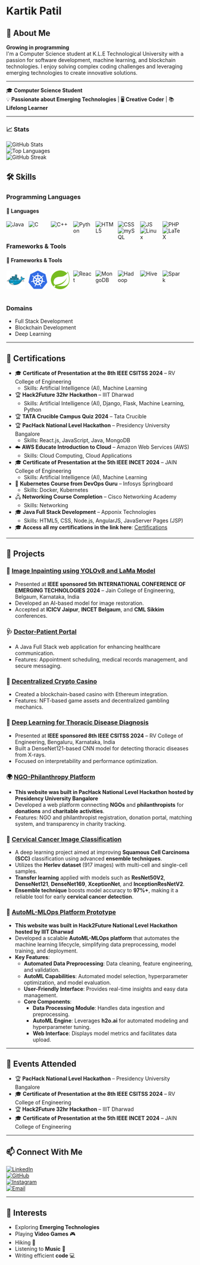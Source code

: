 # Kartik Patil

## 🚀 **About Me**  

**Growing in programming**  
I'm a Computer Science student at K.L.E Technological University with a passion for software development, machine learning, and blockchain technologies. I enjoy solving complex coding challenges and leveraging emerging technologies to create innovative solutions.

---

🎓 **Computer Science Student**  
💡 **Passionate about Emerging Technologies** | 🖥️ **Creative Coder** | 📚 **Lifelong Learner**

---

### :chart_with_upwards_trend: **Stats**  

![GitHub Stats](https://github-readme-stats.vercel.app/api?username=Kartik-Patil&show_icons=true&theme=radical)
<br>
![Top Languages](https://github-readme-stats.vercel.app/api/top-langs/?username=Kartik-Patil&layout=compact&theme=radical)
<br>
![GitHub Streak](https://github-readme-streak-stats.herokuapp.com/?user=Kartik-Patil&theme=radical)





## 🛠️ **Skills**  

### Programming Languages  
#### :paperclip: Languages  

<img align="left" alt="Java" width="50px" style="padding-right:10px;" src="https://cdn.jsdelivr.net/gh/devicons/devicon/icons/java/java-original-wordmark.svg"/> 
<img align="left" alt="C" width="50px" style="padding-right:10px;" src="https://cdn.jsdelivr.net/gh/devicons/devicon/icons/c/c-original.svg"/>
<img align="left" alt="C++" width="50px" style="padding-right:10px;" src="https://cdn.jsdelivr.net/gh/devicons/devicon/icons/cplusplus/cplusplus-original.svg"/>
<img align="left" alt="Python" width="50px" style="padding-right:10px;" src="https://cdn.jsdelivr.net/gh/devicons/devicon/icons/python/python-original-wordmark.svg"/>
<img align="left" alt="HTML5" width="50px" style="padding-right:10px;" src="https://cdn.jsdelivr.net/gh/devicons/devicon/icons/html5/html5-plain-wordmark.svg"/>
<img align="left" alt="CSS" width="50px" style="padding-right:10px;" src="https://cdn.jsdelivr.net/gh/devicons/devicon/icons/css3/css3-plain-wordmark.svg"/>
<img align="left" alt="JS" width="50px" style="padding-right:10px;" src="https://cdn.jsdelivr.net/gh/devicons/devicon/icons/javascript/javascript-plain.svg"/>
<img align="left" alt="PHP" width="50px" style="padding-right:10px;" src="https://cdn.jsdelivr.net/gh/devicons/devicon/icons/php/php-original.svg"/>
<img align="left" alt="mySQL" width="50px" style="padding-right:10px;" src="https://cdn.jsdelivr.net/gh/devicons/devicon/icons/mysql/mysql-original-wordmark.svg"/>
<img align="left" alt="Linux" width="50px" style="padding-right:10px;" src="https://cdn.jsdelivr.net/gh/devicons/devicon/icons/linux/linux-original.svg"/>
<img align="left" alt="LaTeX" width="50px" style="padding-right:10px;" src="https://democracyobserver.org/images/latex-logo.png"/>
<br>
<br>

### Frameworks & Tools  
#### :paperclip: Frameworks & Tools  

<img align="left" alt="Docker" width="50px" style="padding-right:10px;" src="https://raw.githubusercontent.com/devicons/devicon/master/icons/docker/docker-original.svg"/>
<img align="left" alt="Kubernetes" width="50px" style="padding-right:10px;" src="https://raw.githubusercontent.com/devicons/devicon/master/icons/kubernetes/kubernetes-plain.svg"/>
<img align="left" alt="Spring Boot" width="50px" style="padding-right:10px;" src="https://raw.githubusercontent.com/devicons/devicon/master/icons/spring/spring-original.svg"/>
<img align="left" alt="React" width="50px" style="padding-right:10px;" src="https://cdn.jsdelivr.net/gh/devicons/devicon/icons/react/react-original-wordmark.svg"/>  
<img align="left" alt="MongoDB" width="50px" style="padding-right:10px;" src="https://cdn.jsdelivr.net/gh/devicons/devicon/icons/mongodb/mongodb-original-wordmark.svg"/>  
<img align="left" alt="Hadoop" width="50px" style="padding-right:10px;" src="https://www.vectorlogo.zone/logos/apache_hadoop/apache_hadoop-icon.svg"/>  
<img align="left" alt="Hive" width="50px" style="padding-right:10px;" src="https://www.vectorlogo.zone/logos/apache_hive/apache_hive-icon.svg"/>  
<img align="left" alt="Spark" width="50px" style="padding-right:10px;" src="https://www.vectorlogo.zone/logos/apache_spark/apache_spark-icon.svg"/>

<br>
<br>

<br>
<br>


### Domains  
- Full Stack Development  
- Blockchain Development  
- Deep Learning

---

## 🌟 **Certifications**  
- 🎓 **Certificate of Presentation at the 8th IEEE CSITSS 2024** – RV College of Engineering  
  - Skills: Artificial Intelligence (AI), Machine Learning  
- 🏆 **Hack2Future 32hr Hackathon** – IIIT Dharwad  
  - Skills: Artificial Intelligence (AI), Django, Flask, Machine Learning, Python  
- 🏆 **TATA Crucible Campus Quiz 2024** – Tata Crucible  
- 🏆 **PacHack National Level Hackathon** – Presidency University Bangalore  
  - Skills: React.js, JavaScript, Java, MongoDB  
- ☁️ **AWS Educate Introduction to Cloud** – Amazon Web Services (AWS)  
  - Skills: Cloud Computing, Cloud Applications  
- 🎓 **Certificate of Presentation at the 5th IEEE INCET 2024** – JAIN College of Engineering  
  - Skills: Artificial Intelligence (AI), Machine Learning  
- 🐳 **Kubernetes Course from DevOps Guru** – Infosys Springboard  
  - Skills: Docker, Kubernetes  
- 🖧 **Networking Course Completion** – Cisco Networking Academy  
  - Skills: Networking  
- 🎓 **Java Full Stack Development** – Apponix Technologies  
  - Skills: HTML5, CSS, Node.js, AngularJS, JavaServer Pages (JSP)  
- 🎓 **Access all my certifications in the link here**: [Certifications](https://drive.google.com/drive/folders/1JO9arKcYY4z_RY48WH5_Tr7FRd6EIU8M?usp=drive_link)

---

## 📂 **Projects**  

### 🎨 [Image Inpainting using YOLOv8 and LaMa Model](https://ieeexplore.ieee.org/document/10593536/)  
- Presented at **IEEE sponsored 5th INTERNATIONAL CONFERENCE OF EMERGING TECHNOLOGIES 2024** – Jain College of Engineering, Belgaum, Karnataka, India  
- Developed an AI-based model for image restoration.  
- Accepted at **ICICV Jaipur**, **INCET Belgaum**, and **CML Sikkim** conferences.

### 🩺 [Doctor-Patient Portal](https://github.com/Kartik-Patil/Doctor-Patient-Portal)  
- A Java Full Stack web application for enhancing healthcare communication.  
- Features: Appointment scheduling, medical records management, and secure messaging.

### 🎲 [Decentralized Crypto Casino](https://github.com/Kartik-Patil/Crypto-Casino)  
- Created a blockchain-based casino with Ethereum integration.  
- Features: NFT-based game assets and decentralized gambling mechanics.

### 🩻 [Deep Learning for Thoracic Disease Diagnosis](https://github.com/Kartik-Patil/NIH-Chest-X-rays-thoracic-disease-Classification)  
- Presented at **IEEE sponsored 8th IEEE CSITSS 2024** – RV College of Engineering, Bengaluru, Karnataka, India  
- Built a DenseNet121-based CNN model for detecting thoracic diseases from X-rays.  
- Focused on interpretability and performance optimization.

### 🌍 [NGO-Philanthropy Platform](https://github.com/Kartik-Patil/NGO-Philantropy-PAC-Hack)  
- **This website was built in PacHack National Level Hackathon hosted by Presidency University Bangalore**
- Developed a web platform connecting **NGOs** and **philanthropists** for **donations** and **charitable activities**.  
- Features: NGO and philanthropist registration, donation portal, matching system, and transparency in charity tracking.

### 🦠 [Cervical Cancer Image Classification](https://github.com/Kartik-Patil/Cervical-Cancer-Image-Classification)  
- A deep learning project aimed at improving **Squamous Cell Carcinoma (SCC)** classification using advanced **ensemble techniques**.  
- Utilizes the **Herlev dataset** (917 images) with multi-cell and single-cell samples.  
- **Transfer learning** applied with  models such as **ResNet50V2**, **DenseNet121**, **DenseNet169**, **XceptionNet**, and **InceptionResNetV2**.  
- **Ensemble technique** boosts model accuracy to **97%+**, making it a reliable tool for early **cervical cancer detection**.

### 🤖 [AutoML-MLOps Platform Prototype](https://github.com/Hack2Future-IIIT-Dharwad/Visionary_Innovators)  
-  **This website was built in Hack2Future National Level Hackathon hosted by IIIT Dharwad**
- Developed a scalable **AutoML-MLOps platform** that automates the machine learning lifecycle, simplifying data preprocessing, model training, and deployment.  
- **Key Features**:  
  - **Automated Data Preprocessing**: Data cleaning, feature engineering, and validation.  
  - **AutoML Capabilities**: Automated model selection, hyperparameter optimization, and model evaluation.  
  - **User-Friendly Interface**: Provides real-time insights and easy data management.  
  - **Core Components**:  
    - **Data Processing Module**: Handles data ingestion and preprocessing.  
    - **AutoML Engine**: Leverages **h2o.ai** for automated modeling and hyperparameter tuning.  
    - **Web Interface**: Displays model metrics and facilitates data upload.

---

## 🎉 **Events Attended**  
- 🏆 **PacHack National Level Hackathon** – Presidency University Bangalore  
- 🎓 **Certificate of Presentation at the 8th IEEE CSITSS 2024** – RV College of Engineering  
- 🏆 **Hack2Future 32hr Hackathon** – IIIT Dharwad  
- 🎓 **Certificate of Presentation at the 5th IEEE INCET 2024** – JAIN College of Engineering  

---

## 📫 **Connect With Me**  
[![LinkedIn](https://img.shields.io/badge/-Kartik%20Patil-blue?style=flat&logo=Linkedin&logoColor=white)](https://linkedin.com/in/kartikpatil08)  
[![GitHub](https://img.shields.io/badge/-Kartik--Patil-black?style=flat&logo=github)](https://github.com/Kartik-Patil)  
[![Instagram](https://img.shields.io/badge/-@btwitskaaru-E4405F?style=flat&logo=instagram&logoColor=white)](https://instagram.com/btwitskaaru)  
[![Email](https://img.shields.io/badge/-kartikpatilhrg@gmail.com-D14836?style=flat&logo=gmail&logoColor=white)](mailto:kartikpatilhrg@gmail.com)

---

## 🌱 **Interests**  
- Exploring **Emerging Technologies**  
- Playing **Video Games** 🎮  
- Hiking 🥾  
- Listening to **Music** 🎵  
- Writing efficient **code** 💻
